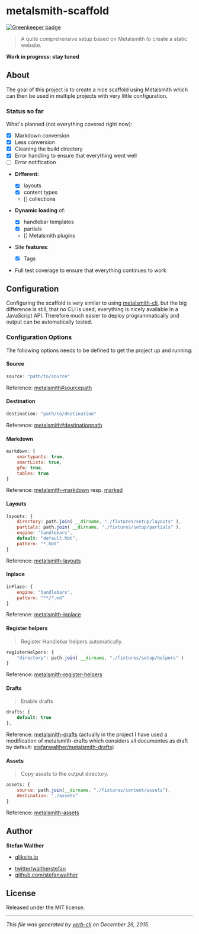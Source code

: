 # metalsmith-scaffold

[![Greenkeeper badge](https://badges.greenkeeper.io/stefanwalther/metalsmith-scaffold.svg)](https://greenkeeper.io/)

> A quite comprehensive setup based on Metalsmith to create a static website.

**Work in progress: stay tuned**

## About

The goal of this project is to create a nice scaffold using Metalsmith which can then be used in multiple projects with very little configuration.

### Status so far

What's planned (not everything covered right now):

* [x] Markdown conversion
* [x] Less conversion
* [x] Cleaning the build directory
* [x] Error handling to ensure that everything went well
* [ ] Error notification
* **Different:**

  - [x] layouts
  - [x] content types
  - [] collections

* **Dynamic loading** of:
  - [x] handlebar templates
  - [x] partials
  - [] Metalsmith plugins

* Site **features**:
  - [x] Tags
* Full test coverage to ensure that everything continues to work

## Configuration

Configuring the scaffold is very similar to using [metalsmith-cli](https://github.com/segmentio/metalsmith#cli), but the big difference is still, that no CLI is used, everything is nicely available in a JavaScript API.
Therefore much easier to deploy programmatically and output can be automatically tested.

### Configuration Options

The following options needs to be defined to get the project up and running:

#### Source

```js
source: "path/to/source"
```

Reference: [metalsmith#sourcepath](https://github.com/segmentio/metalsmith#sourcepath)

#### Destination

```js
destination: "path/to/destination"
```

Reference: [metalsmith#destinationpath](https://github.com/segmentio/metalsmith#destinationpath)

#### Markdown

```js
markdown: {
    smartypants: true,
    smartLists: true,
    gfm: true,
    tables: true
}
```

Reference: [metalsmith-markdown](https://github.com/segmentio/metalsmith-markdown) resp. [marked](https://github.com/chjj/marked)

#### Layouts

```js
layouts: {
    directory: path.join( __dirname, "./fixtures/setup/layouts" ),
    partials: path.join( __dirname, "./fixtures/setup/partials" ),
    engine: "handlebars",
    default: "default.hbt",
    pattern: "*.hbt"
}
```

Reference: [metalsmith-layouts](https://github.com/superwolff/metalsmith-layouts)

#### Inplace

```js
inPlace: {
    engine: "handlebars",
    pattern: "**/*.md"
}
```

Reference: [metalsmith-inplace](https://github.com/superwolff/metalsmith-in-place)

#### Register helpers

> Register Handlebar helpers automatically.

```js
registerHelpers: {
    "directory": path.join( __dirname, "./fixtures/setup/helpers" )
}
```

Reference: [metalsmith-register-helpers](https://github.com/losttype/metalsmith-register-helpers)

#### Drafts

> Enable drafts

```js
drafts: {
    default: true
},
```

Reference: [metalsmith-drafts](https://github.com/segmentio/metalsmith-drafts)
(actually in the project I have used a modification of metalsmith-drafts which considers all documentes as draft by default: [stefanwalther/metalsmith-drafts](https://github.com/stefanwalther/metalsmith-drafts))

#### Assets

> Copy assets to the output directory.

```js
assets: {
    source: path.join(__dirname, "./fixtures/content/assets"),
    destination: "./assets"
}
```

Reference: [metalsmith-assets](https://github.com/treygriffith/metalsmith-assets)

## Author

**Stefan Walther**

+ [qliksite.io](http://qliksite.io)
* [twitter/waltherstefan](http://twitter.com/waltherstefan)
* [github.com/stefanwalther](http://github.com/stefanwalther)

## License

Released under the MIT license.

***

_This file was generated by [verb-cli](https://github.com/assemble/verb-cli) on December 26, 2015._